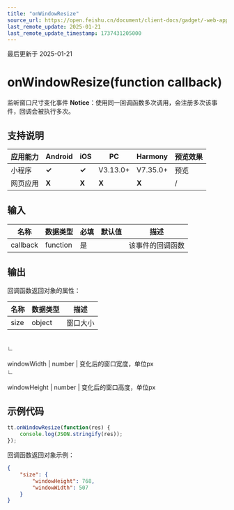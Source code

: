 ```yaml
---
title: "onWindowResize"
source_url: https://open.feishu.cn/document/client-docs/gadget/-web-app-api/interface/window/onwindowresize
last_remote_update: 2025-01-21
last_remote_update_timestamp: 1737431205000
---
```

最后更新于 2025-01-21

# onWindowResize(function callback)

监听窗口尺寸变化事件
**Notice**：使用同一回调函数多次调用，会注册多次该事件，回调会被执行多次。

## 支持说明

应用能力 | Android | iOS | PC | Harmony | 预览效果
--- | --- | --- | --- | --- | ---
小程序 | **✓** | **✓** | V3.13.0+ | V7.35.0+ | 预览
网页应用 | **X** | **X** | **X** | **X** | /

## 输入

名称 | 数据类型 | 必填 | 默认值 | 描述
--- | --- | --- | --- | ---
callback | function | 是 |  | 该事件的回调函数

## 输出
回调函数返回对象的属性：

名称 | 数据类型 | 描述
--- | --- | ---
size | object | 窗口大小
&emsp;  
                    ∟  
                &nbsp;  
                    windowWidth | number | 变化后的窗口宽度，单位px
&emsp;  
                    ∟  
                &nbsp;  
                    windowHeight | number | 变化后的窗口高度，单位px

## 示例代码

```js
tt.onWindowResize(function(res) {
    console.log(JSON.stringify(res));
});
```

回调函数返回对象示例：
```json
{
    "size": {
        "windowHeight": 768,
        "windowWidth": 507
    }
}
```
